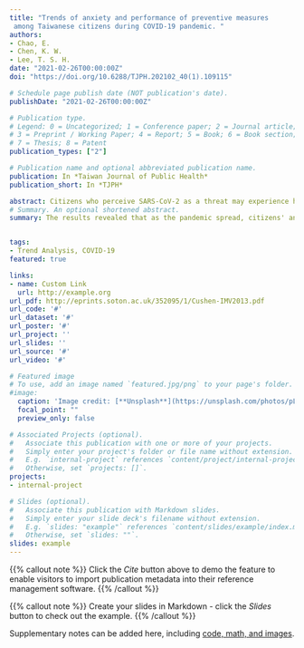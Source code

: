 ```yaml
---
title: "Trends of anxiety and performance of preventive measures
 among Taiwanese citizens during COVID-19 pandemic. "
authors:
- Chao, E.
- Chen, K. W.
- Lee, T. S. H.
date: "2021-02-26T00:00:00Z"
doi: "https://doi.org/10.6288/TJPH.202102_40(1).109115"

# Schedule page publish date (NOT publication's date).
publishDate: "2021-02-26T00:00:00Z"

# Publication type.
# Legend: 0 = Uncategorized; 1 = Conference paper; 2 = Journal article;
# 3 = Preprint / Working Paper; 4 = Report; 5 = Book; 6 = Book section;
# 7 = Thesis; 8 = Patent
publication_types: ["2"]

# Publication name and optional abbreviated publication name.
publication: In *Taiwan Journal of Public Health*
publication_short: In *TJPH*

abstract: Citizens who perceive SARS-CoV-2 as a threat may experience heightened anxiety of the severe illness caused by COVID-19. This study investigated the trends in anxiety and performance of preventive measures among Taiwanese citizens during the early stages of the COVID-19 pandemic. Methods: This study employed an anonymous online survey to investigate anxiety and preventive behavior practice in adults during the early stages of the COVID-19 pandemic. The 6-item state version of the State-Trait Anxiety Inventory (STAI-6) was used to measure symptoms of anxiety. The preventive measures consisted of 12 items divided into three categories: personal protection, cough etiquette, and social distance and voluntary quarantine. The three time periods studied were the lockdown in Wuhan, China (from January 23 to February 7), the week when enhanced border protections and in-person mask purchase systems were introduced and the first citizen tested positive for SARS-CoV-2 without symptoms (from February 8 to February 16), and the 10 days following the first death from COVID-19 in Taiwan (from February 27 to March 9). The Cochran-Armitage trend test and the Jonckheere trend test were used to analyze changes in the degree of anxiety and the adoption of preventive measures in the early stages of the epidemic. An analysis of covariance was performed to examine the relationship between changes in anxiety and engagement in preventive behaviors after control for sex, age, education, and income. Results: The percentages of the participants with moderate to high levels of anxiety during the three time periods were 45%, 50%, and 55%, respectively. The percentages of those who practiced preventive measures often or always during the three time periods were 46%, 58%, and 66%, respectively. Significant increases were found both in levels of anxiety and in performance of preventive measures over the three time periods, but no differences across sex, age, education, or income groups were found. Changes in anxiety and performance of preventive behaviors were significantly associated during the three periods.
# Summary. An optional shortened abstract.
summary: The results revealed that as the pandemic spread, citizens' anxiety, and performance of preventive measures increased significantly for each sex, age, education level, and income group.


tags:
- Trend Analysis, COVID-19
featured: true

links:
- name: Custom Link
  url: http://example.org
url_pdf: http://eprints.soton.ac.uk/352095/1/Cushen-IMV2013.pdf
url_code: '#'
url_dataset: '#'
url_poster: '#'
url_project: ''
url_slides: ''
url_source: '#'
url_video: '#'

# Featured image
# To use, add an image named `featured.jpg/png` to your page's folder.
#image:
  caption: 'Image credit: [**Unsplash**](https://unsplash.com/photos/pLCdAaMFLTE)'
  focal_point: ""
  preview_only: false

# Associated Projects (optional).
#   Associate this publication with one or more of your projects.
#   Simply enter your project's folder or file name without extension.
#   E.g. `internal-project` references `content/project/internal-project/index.md`.
#   Otherwise, set `projects: []`.
projects:
- internal-project

# Slides (optional).
#   Associate this publication with Markdown slides.
#   Simply enter your slide deck's filename without extension.
#   E.g. `slides: "example"` references `content/slides/example/index.md`.
#   Otherwise, set `slides: ""`.
slides: example
---
```


{{% callout note %}}
Click the *Cite* button above to demo the feature to enable visitors to import publication metadata into their reference management software.
{{% /callout %}}

{{% callout note %}}
Create your slides in Markdown - click the *Slides* button to check out the example.
{{% /callout %}}

Supplementary notes can be added here, including [code, math, and images](https://wowchemy.com/docs/writing-markdown-latex/).
